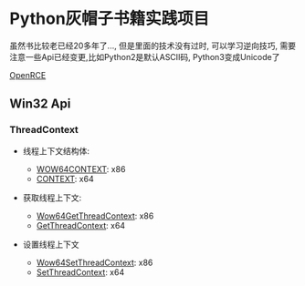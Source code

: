 # Python灰帽子书籍实践项目

虽然书比较老已经20多年了..., 但是里面的技术没有过时, 可以学习逆向技巧,
需要注意一些Api已经变更,比如Python2是默认ASCII码, Python3变成Unicode了

[OpenRCE](https://github.com/OpenRCE)

## Win32 Api
### ThreadContext

* 线程上下文结构体:
  * [WOW64CONTEXT](https://learn.microsoft.com/en-us/windows/win32/api/winnt/ns-winnt-wow64_context): x86
  * [CONTEXT](https://learn.microsoft.com/en-us/windows/win32/api/winnt/ns-winnt-context): x64

* 获取线程上下文:
  * [Wow64GetThreadContext](https://github.com/MicrosoftDocs/sdk-api/blob/docs/sdk-api-src/content/winbase/nf-winbase-wow64getthreadcontext.md): x86
  * [GetThreadContext](https://learn.microsoft.com/en-us/windows/win32/api/processthreadsapi/nf-processthreadsapi-getthreadcontext): x64

* 设置线程上下文
  * [Wow64SetThreadContext](https://learn.microsoft.com/en-us/windows/win32/api/wow64apiset/nf-wow64apiset-wow64setthreadcontext): x86
  * [SetThreadContext](https://learn.microsoft.com/en-us/windows/win32/api/processthreadsapi/nf-processthreadsapi-setthreadcontext): x64